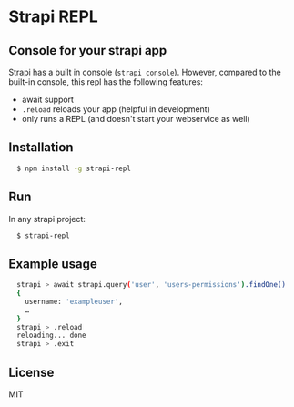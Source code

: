 # Strapi REPL
## Console for your strapi app

Strapi has a built in console (`strapi console`). However, compared to the built-in console, this repl has the following features:

  * await support
  * `.reload` reloads your app (helpful in development)
  * only runs a REPL (and doesn't start your webservice as well)


## Installation

```sh
  $ npm install -g strapi-repl
```

## Run

In any strapi project:

```sh
  $ strapi-repl
```

## Example usage

```sh
  strapi > await strapi.query('user', 'users-permissions').findOne()
  {
    username: 'exampleuser',
    …
  }
  strapi > .reload
  reloading... done
  strapi > .exit
```

## License

MIT
